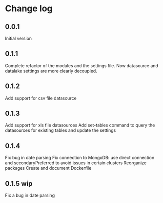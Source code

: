 # Change log
## 0.0.1
Initial version
## 0.1.1
Complete refactor of the modules and the settings file.
Now datasource and datalake settings are more clearly decoupled.
## 0.1.2
Add support for csv file datasource
## 0.1.3
Add support for xls file datasources
Add set-tables command to query the datasources for existing tables and update the settings
## 0.1.4
Fix bug in date parsing
Fix connection to MongoDB: use direct connection and secondaryPreferred to avoid issues in certain clusters
Reorganize packages
Create and document Dockerfile
## 0.1.5 wip
Fix a bug in date parsing